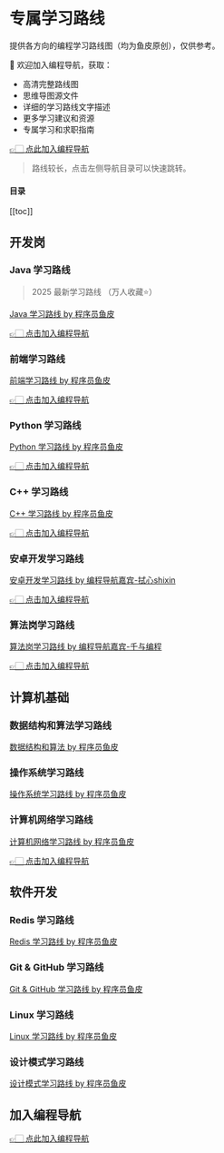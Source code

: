 # 专属学习路线

提供各方向的编程学习路线图（均为鱼皮原创），仅供参考。

💎 欢迎加入编程导航，获取：

- 高清完整路线图
- 思维导图源文件
- 详细的学习路线文字描述
- 更多学习建议和资源
- 专属学习和求职指南



[👉🏻 点此加入编程导航](https://yuyuanweb.feishu.cn/wiki/SDtMwjR1DituVpkz5MLc3fZLnzb)

> 路线较长，点击左侧导航目录可以快速跳转。


#### 目录

[[toc]]



## 开发岗

### Java 学习路线

> 2025 最新学习路线 （万人收藏⭐️）

[Java 学习路线 by 程序员鱼皮](https://www.codefather.cn/course/1789189862986850306/section/1789190431398928386?type=)

[👉🏻 点击加入编程导航](https://yuyuanweb.feishu.cn/wiki/SDtMwjR1DituVpkz5MLc3fZLnzb)



### 前端学习路线

[前端学习路线 by 程序员鱼皮](https://www.codefather.cn/course/1789189862986850306/section/1789190394078011393?type=)



[👉🏻 点击加入编程导航](https://yuyuanweb.feishu.cn/wiki/SDtMwjR1DituVpkz5MLc3fZLnzb)



### Python 学习路线

[Python 学习路线 by 程序员鱼皮](https://www.codefather.cn/course/1789189862986850306/section/1789190283176419330?type=)



[👉🏻 点击加入编程导航](https://yuyuanweb.feishu.cn/wiki/SDtMwjR1DituVpkz5MLc3fZLnzb)

### C++ 学习路线

[C++ 学习路线 by 程序员鱼皮](https://www.codefather.cn/course/1789189862986850306/section/1789190321168424961?type=)

[👉🏻 点击加入编程导航](https://yuyuanweb.feishu.cn/wiki/SDtMwjR1DituVpkz5MLc3fZLnzb)

### 安卓开发学习路线

[安卓开发学习路线 by 编程导航嘉宾-拭心shixin](https://www.codefather.cn/course/1789189862986850306/section/1789190210308775938?type=)

[👉🏻 点击加入编程导航](https://yuyuanweb.feishu.cn/wiki/SDtMwjR1DituVpkz5MLc3fZLnzb)

### 算法岗学习路线

[算法岗学习路线 by 编程导航嘉宾-千与编程](https://www.codefather.cn/course/1789189862986850306/section/1789190170773266433?type=)

[👉🏻 点击加入编程导航](https://yuyuanweb.feishu.cn/wiki/SDtMwjR1DituVpkz5MLc3fZLnzb)

## 计算机基础

### 数据结构和算法学习路线

[数据结构和算法 by 程序员鱼皮](https://www.codefather.cn/course/1789189862986850306/section/1789191067892948993?type=)



### 操作系统学习路线

[操作系统学习路线 by 程序员鱼皮](https://www.codefather.cn/course/1789189862986850306/section/1789190984099143681?type=)



### 计算机网络学习路线

[计算机网络学习路线 by 程序员鱼皮](https://www.codefather.cn/course/1789189862986850306/section/1789191099081793538?type=)



[👉🏻 点击加入编程导航](https://yuyuanweb.feishu.cn/wiki/SDtMwjR1DituVpkz5MLc3fZLnzb)



## 软件开发


### Redis 学习路线

[Redis 学习路线 by 程序员鱼皮](https://www.codefather.cn/course/1789189862986850306/section/1789190541746872321?type=)



### Git & GitHub 学习路线

[Git & GitHub 学习路线 by 程序员鱼皮](https://www.codefather.cn/course/1789189862986850306/section/1789190804671012866?type=)



### Linux 学习路线

[Linux 学习路线 by 程序员鱼皮](https://www.codefather.cn/course/1789189862986850306/section/1789190769740849154?type=)



### 设计模式学习路线

[设计模式学习路线 by 程序员鱼皮](https://www.codefather.cn/course/1789189862986850306/section/1789190698894860290?type=)



## 加入编程导航

[👉🏻 点此加入编程导航](https://yuyuanweb.feishu.cn/wiki/SDtMwjR1DituVpkz5MLc3fZLnzb)
